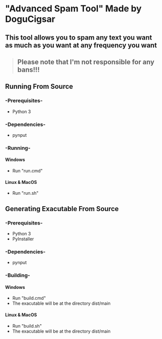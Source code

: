 # "Advanced Spam Tool" Made by DoguCigsar
## This tool allows you to spam any text you want as much as you want at any frequency you want
>## Please note that I'm not responsible for any bans!!!

## Running From Source

### -Prerequisites-
- Python 3
### -Dependencies-
- pynput

### -Running-
#### Windows
- Run "run.cmd"

#### Linux & MacOS
- Run "run.sh"
## Generating Exacutable From Source

### -Prerequisites-
- Python 3
- PyInstaller
### -Dependencies-
- pynput

### -Building-
#### Windows
- Run "build.cmd"
- The exacutable will be at the directory dist/main
#### Linux & MacOS
- Run "build.sh"
- The exacutable will be at the directory dist/main 